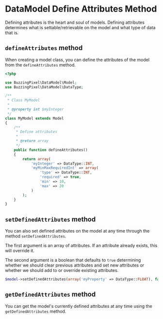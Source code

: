 # DataModel Define Attributes Method

Defining attributes is the heart and soul of models. Defining attributes determines what is settable/retrievable on the model and what type of data that is.

## `defineAttributes` method

When creating a model class, you can define the attributes of the model from the `defineAttributes` method.

```php
<?php

use BuzzingPixel\DataModel\Model;
use BuzzingPixel\DataModel\DataType;

/**
 * Class MyModel
 * 
 * @property int $myInteger
 */
class MyModel extends Model
{
    /**
     * Define attributes
     *
     * @return array
     */
    public function defineAttributes()
    {
        return array(
            'myInteger' => DataType::INT,
            'myMinMaxRequiredInt' => array(
                'type' => DataType::INT,
                'required' => true,
                'min' => 10,
                'max' => 20
            )
        );
    }
}
```

## `setDefinedAttributes` method

You can also set defined attributes on the model at any time through the method `setDefinedAttributes`.

The first argument is an array of attributes. If an attribute already exists, this will override it.

The second argument is a boolean that defaults to `true` determining whether we should clear previous attributes and set new attributes or whether we should add to or override existing attributes.

```php
$model->setDefinedAttributes(array('myProperty' => DataType::FLOAT), false);
```

## `getDefinedAttributes` method

You can get the model's currently defined attributes at any time using the `getDefinedAttributes` method.

